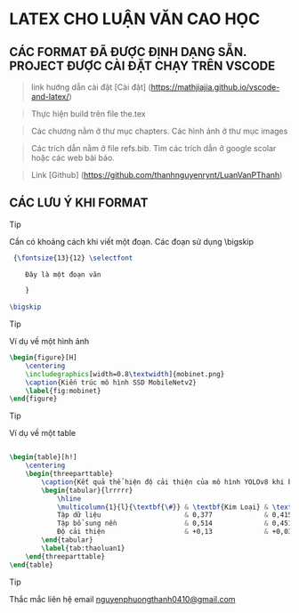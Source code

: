 # LATEX CHO LUẬN VĂN CAO HỌC

## CÁC FORMAT ĐÃ ĐƯỢC ĐỊNH DẠNG SẴN. PROJECT ĐƯỢC CÀI ĐẶT CHẠY TRÊN VSCODE

> link hướng dẫn cài đặt [Cài đặt] (https://mathjiajia.github.io/vscode-and-latex/)

> Thực hiện build trên file the.tex

> Các chương nằm ở thư mục chapters. Các hình ảnh ở thư mục images

> Các trích dẫn nằm ở file refs.bib. Tìm các trích dẫn ở google scolar hoặc các web bài báo.

> Link [Github] (https://github.com/thanhnguyenrynt/LuanVanPThanh)
## CÁC LƯU Ý KHI FORMAT

> [!TIP] 
> Cần có khoảng cách khi viết một đoạn. Các đoạn sử dụng \bigskip
```latex
 {\fontsize{13}{12} \selectfont 
    
    Đây là một đoạn văn

    }
    
\bigskip
```

>[!TIP] 
>Ví dụ về một hình ảnh
```latex
\begin{figure}[H]
	\centering
	\includegraphics[width=0.8\textwidth]{mobinet.png}
	\caption{Kiến trúc mô hình SSD MobileNetv2}
	\label{fig:mobinet}
\end{figure}
```

>[!TIP] 
>Ví dụ về một table
```latex

\begin{table}[h!]
    \centering
    \begin{threeparttable}
        \caption{Kết quả thể hiện độ cải thiện của mô hình YOLOv8 khi bổ sung ảnh nền}
        \begin{tabular}{lrrrrr}
            \hline
            \multicolumn{1}{l}{\textbf{\#}} & \textbf{Kim Loại} & \textbf{Giấy} & \textbf{Nhựa - Nilon} & \textbf{Khác} & \textbf{Tất cả} \\ \hline
            Tập dữ liệu                     & 0,377             & 0,415         & 0,553                 & 0,207         & 0,388           \\ \hline
            Tập bổ sung nền                 & 0,514             & 0,451         & 0,556                 & 0,263         & 0,446           \\ \hline
            Độ cải thiện                    & +0,13             & +0,036        & +0,003                & +0,056        & +0,058          \\ \hline
        \end{tabular}
        \label{tab:thaoluan1}
    \end{threeparttable}
\end{table}
```


>[!TIP] 
>Thắc mắc liên hệ email nguyenphuongthanh0410@gmail.com
